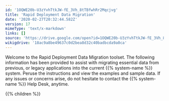 ```yaml
---
id: '1OQWE20b-U3zYvhTtkJW-fE_3Vh_8tTBfwhRr2Mqcjvg'
title: 'Rapid Deployment Data Migration'
date: '2020-02-27T20:32:44.582Z'
version: 17
mimeType: 'text/x-markdown'
links: []
source: 'https://drive.google.com/open?id=1OQWE20b-U3zYvhTtkJW-fE_3Vh_8tTBfwhRr2Mqcjvg'
wikigdrive: '18ac9a8be49637c0d2bea8d32c40badbcda9a0ca'
---
```





Welcome to the Rapid Deployment Data Migration toolset. The following information has been provided to assist with migrating essential data from previous, or legacy applications into the current {{% system-name %}} system. Peruse the instructions and view the examples and sample data. If any issues or concerns arise, do not hesitate to contact the {{% system-name %}} Help Desk, anytime.



{{% children %}}




